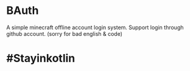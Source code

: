 # BAuth
A simple minecraft offline account login system. Support login through github account. (sorry for bad english & code)

# #Stayinkotlin
